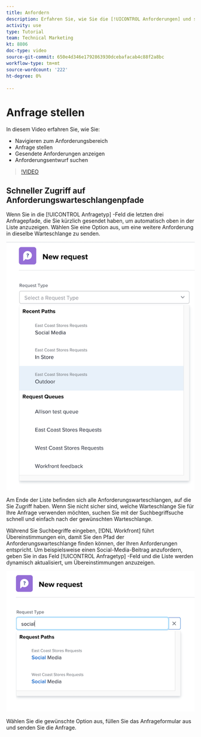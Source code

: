 ```yaml
---
title: Anfordern
description: Erfahren Sie, wie Sie die [!UICONTROL Anforderungen] und stellen Sie eine Anfrage. Erfahren Sie dann, wie Sie gesendete und Entwurfsanfragen anzeigen können.
activity: use
type: Tutorial
team: Technical Marketing
kt: 8806
doc-type: video
source-git-commit: 650e4d346e1792863930dcebafacab4c88f2a8bc
workflow-type: tm+mt
source-wordcount: '222'
ht-degree: 0%

---
```


# Anfrage stellen

In diesem Video erfahren Sie, wie Sie:

* Navigieren zum Anforderungsbereich
* Anfrage stellen
* Gesendete Anforderungen anzeigen
* Anforderungsentwurf suchen

>[!VIDEO](https://video.tv.adobe.com/v/336092/?quality=12&learn=on)

## Schneller Zugriff auf Anforderungswarteschlangenpfade

Wenn Sie in die [!UICONTROL Anfragetyp] -Feld die letzten drei Anfragepfade, die Sie kürzlich gesendet haben, um automatisch oben in der Liste anzuzeigen. Wählen Sie eine Option aus, um eine weitere Anforderung in dieselbe Warteschlange zu senden.

![Menü &quot;Anfragetyp&quot;mit einer Liste der letzten Anfragepfade](assets/collaborator-fundamentals-1.png)

Am Ende der Liste befinden sich alle Anforderungswarteschlangen, auf die Sie Zugriff haben. Wenn Sie nicht sicher sind, welche Warteschlange Sie für Ihre Anfrage verwenden möchten, suchen Sie mit der Suchbegriffsuche schnell und einfach nach der gewünschten Warteschlange.

Während Sie Suchbegriffe eingeben, [!DNL Workfront] führt Übereinstimmungen ein, damit Sie den Pfad der Anforderungswarteschlange finden können, der Ihren Anforderungen entspricht. Um beispielsweise einen Social-Media-Beitrag anzufordern, geben Sie in das Feld [!UICONTROL Anfragetyp] -Feld und die Liste werden dynamisch aktualisiert, um Übereinstimmungen anzuzeigen.

![Menü &quot;Anfragetyp&quot;mit einem Wort, das in das Feld eingegeben wurde, um aktuelle Anfragepfade anzuzeigen](assets/collaborator-fundamentals-2.png)

Wählen Sie die gewünschte Option aus, füllen Sie das Anfrageformular aus und senden Sie die Anfrage.

<!---
Learn more
Requests area overview
Create and submit Workfront requests
Guides
Make a work request
--->
